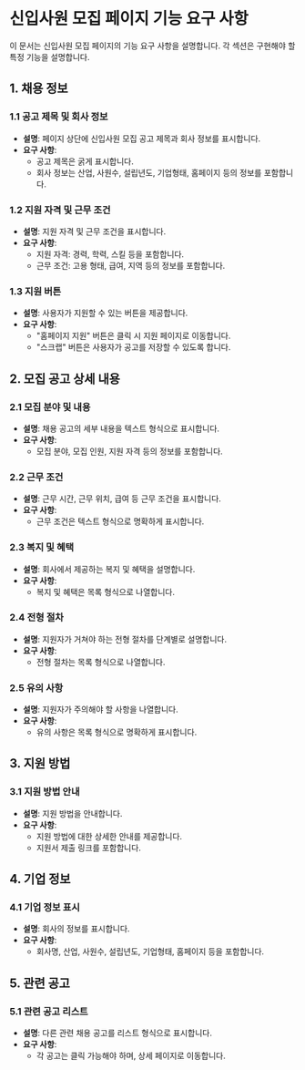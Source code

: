 # 신입사원 모집 페이지 기능 요구 사항

이 문서는 신입사원 모집 페이지의 기능 요구 사항을 설명합니다. 각 섹션은 구현해야 할 특정 기능을 설명합니다.

## 1. 채용 정보

### 1.1 공고 제목 및 회사 정보
- **설명**: 페이지 상단에  신입사원 모집 공고 제목과 회사 정보를 표시합니다.
- **요구 사항**:
  - 공고 제목은 굵게 표시합니다.
  - 회사 정보는 산업, 사원수, 설립년도, 기업형태, 홈페이지 등의 정보를 포함합니다.

### 1.2 지원 자격 및 근무 조건
- **설명**: 지원 자격 및 근무 조건을 표시합니다.
- **요구 사항**:
  - 지원 자격: 경력, 학력, 스킬 등을 포함합니다.
  - 근무 조건: 고용 형태, 급여, 지역 등의 정보를 포함합니다.

### 1.3 지원 버튼
- **설명**: 사용자가 지원할 수 있는 버튼을 제공합니다.
- **요구 사항**:
  - "홈페이지 지원" 버튼은 클릭 시 지원 페이지로 이동합니다.
  - "스크랩" 버튼은 사용자가 공고를 저장할 수 있도록 합니다.

## 2. 모집 공고 상세 내용

### 2.1 모집 분야 및 내용
- **설명**: 채용 공고의 세부 내용을 텍스트 형식으로 표시합니다.
- **요구 사항**:
  - 모집 분야, 모집 인원, 지원 자격 등의 정보를 포함합니다.

### 2.2 근무 조건
- **설명**: 근무 시간, 근무 위치, 급여 등 근무 조건을 표시합니다.
- **요구 사항**:
  - 근무 조건은 텍스트 형식으로 명확하게 표시합니다.

### 2.3 복지 및 혜택
- **설명**: 회사에서 제공하는 복지 및 혜택을 설명합니다.
- **요구 사항**:
  - 복지 및 혜택은 목록 형식으로 나열합니다.

### 2.4 전형 절차
- **설명**: 지원자가 거쳐야 하는 전형 절차를 단계별로 설명합니다.
- **요구 사항**:
  - 전형 절차는 목록 형식으로 나열합니다.

### 2.5 유의 사항
- **설명**: 지원자가 주의해야 할 사항을 나열합니다.
- **요구 사항**:
  - 유의 사항은 목록 형식으로 명확하게 표시합니다.

## 3. 지원 방법

### 3.1 지원 방법 안내
- **설명**: 지원 방법을 안내합니다.
- **요구 사항**:
  - 지원 방법에 대한 상세한 안내를 제공합니다.
  - 지원서 제출 링크를 포함합니다.

## 4. 기업 정보

### 4.1 기업 정보 표시
- **설명**: 회사의 정보를 표시합니다.
- **요구 사항**:
  - 회사명, 산업, 사원수, 설립년도, 기업형태, 홈페이지 등을 포함합니다.

## 5. 관련 공고

### 5.1 관련 공고 리스트
- **설명**: 다른 관련 채용 공고를 리스트 형식으로 표시합니다.
- **요구 사항**:
  - 각 공고는 클릭 가능해야 하며, 상세 페이지로 이동합니다.


